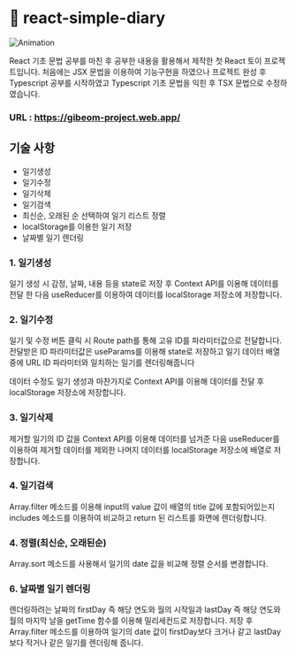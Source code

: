 # :notebook_with_decorative_cover: react-simple-diary

![Animation](https://github.com/kimgibeom98/react-simple-diary/assets/77928818/97dd8b43-b2f0-43c6-ae11-411545b86e86)

React 기초 문법 공부를 마친 후 공부한 내용을 활용해서 제작한 첫 React 토이 프로젝트입니다.
처음에는 JSX 문법을 이용하여 기능구현을 하였으나 프로젝트 완성 후 Typescript 공부를 시작하였고 Typescript 기초 문법을 익힌 후 TSX 문법으로 수정하였습니다.

### URL : https://gibeom-project.web.app/

## 기술 사항
* 일기생성
* 일기수정
* 일기삭제
* 일기검색
* 최신순, 오래된 순 선택하여 일기 리스트 정렬
* localStorage를 이용한 일기 저장
* 날짜별 일기 렌더링

### 1. 일기생성
일기 생성 시 감정, 날짜, 내용 등을 state로 저장 후 Context API를 이용해 데이터를 전달 한 다음 useReducer를 이용하여 데이터를 localStorage 저장소에 저장합니다.

### 2. 일기수정
일기 및 수정 버튼 클릭 시 Route path를 통해 고유 ID를 파라미터값으로 전달합니다. 전달받은 ID 파라미터값은 useParams를 이용해 state로 저장하고 일기 데이터 배열 중에 URL ID 파라미터와 일치하는 일기를 렌더링해줍니다

데이터 수정도 일기 생성과 마찬가지로 Context API를 이용해 데이터를 전달 후 localStorage 저장소에 저장합니다.

### 3. 일기삭제
제거할 일기의 ID 값을 Context API를 이용해 데이터를 넘겨준 다음 useReducer를 이용하여 제거할 데이터를 제외한 나머지 데이터를 localStorage 저장소에 배열로 저장합니다.

### 4. 일기검색
Array.filter 메소드를 이용해 input의 value 값이 배열의 title 값에 포함되어있는지 includes 메소드를 이용하여 비교하고 return 된 리스트를 화면에 렌더링합니다.

### 4. 정렬(최신순, 오래된순)
Array.sort 메소드를 사용해서 일기의 date 값을 비교해 정렬 순서를 변경합니다.

### 6. 날짜별 일기 렌더링
렌더링하려는 날짜의 firstDay 즉 해당 연도와 월의 시작일과 lastDay 즉 해당 연도와 월의 마지막 날을 getTime 함수를 이용해 밀리세컨드로 저장합니다. 저장 후 Array.filter 메소드를 이용하여 일기의 date 값이 firstDay보다 크거나 같고 lastDay보다 작거나 같은 일기를 렌더링해 줍니다.

